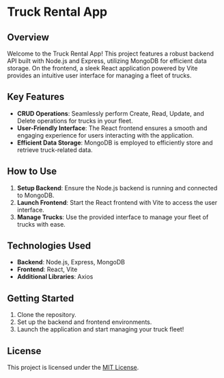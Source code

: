 # Truck Rental App

## Overview

Welcome to the Truck Rental App! This project features a robust backend API built with Node.js and Express, utilizing MongoDB for efficient data storage. On the frontend, a sleek React application powered by Vite provides an intuitive user interface for managing a fleet of trucks.

## Key Features

- **CRUD Operations**: Seamlessly perform Create, Read, Update, and Delete operations for trucks in your fleet.
- **User-Friendly Interface**: The React frontend ensures a smooth and engaging experience for users interacting with the application.
- **Efficient Data Storage**: MongoDB is employed to efficiently store and retrieve truck-related data.

## How to Use

1. **Setup Backend**: Ensure the Node.js backend is running and connected to MongoDB.
2. **Launch Frontend**: Start the React frontend with Vite to access the user interface.
3. **Manage Trucks**: Use the provided interface to manage your fleet of trucks with ease.

## Technologies Used

- **Backend**: Node.js, Express, MongoDB
- **Frontend**: React, Vite
- **Additional Libraries**: Axios

## Getting Started

1. Clone the repository.
2. Set up the backend and frontend environments.
3. Launch the application and start managing your truck fleet!

## License

This project is licensed under the [MIT License](LICENSE).

